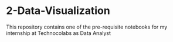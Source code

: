 # 2-Data-Visualization
This repository contains one of the pre-requisite notebooks for my internship at Technocolabs as Data Analyst
